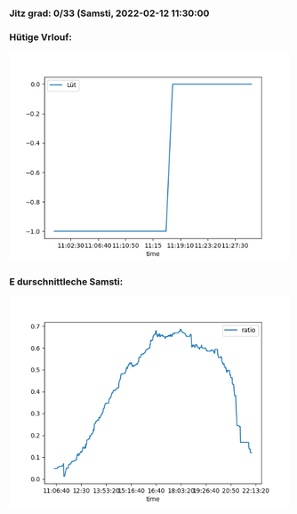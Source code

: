### Jitz grad: 0/33 (Samsti, 2022-02-12 11:30:00

### Hütige Vrlouf:
![Graph](Today.png)

### E durschnittleche Samsti:
![Graph](Samsti.png)